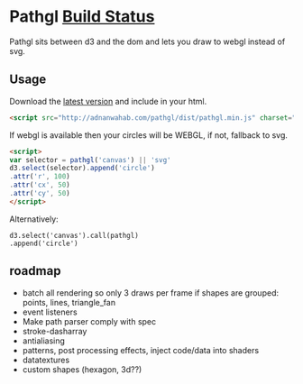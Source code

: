 # Pathgl [Build Status](https://travis-ci.org/adnan-wahab/pathgl.png?branch=gh-pages)
Pathgl sits between d3 and the dom and lets you draw to webgl instead of svg.

## Usage
Download the [latest version](http://adnanwahab.org/pathgl/dist/pathgl.zip) and include in your html.

```html
<script src="http://adnanwahab.com/pathgl/dist/pathgl.min.js" charset="utf-8"></script>
```

If webgl is available then your circles will be WEBGL, if not, fallback to svg.
```html
<script>
var selector = pathgl('canvas') || 'svg'
d3.select(selector).append('circle')
.attr('r', 100)
.attr('cx', 50)
.attr('cy', 50)
</script>
```

Alternatively:
```
d3.select('canvas').call(pathgl)
.append('circle')
```

## roadmap
 - batch all rendering so only 3 draws per frame if shapes are grouped: points, lines, triangle_fan
 - event listeners
 - Make path parser comply with spec
 - stroke-dasharray
 - antialiasing
 - patterns, post processing effects, inject code/data into shaders
 - datatextures
 - custom shapes (hexagon, 3d??)
